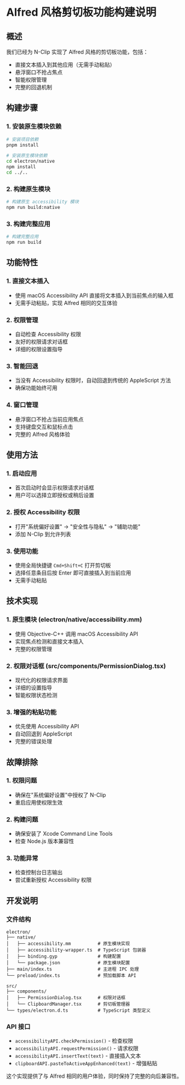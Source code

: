 # Alfred 风格剪切板功能构建说明

## 概述

我们已经为 N-Clip 实现了 Alfred 风格的剪切板功能，包括：
- 直接文本插入到其他应用（无需手动粘贴）
- 悬浮窗口不抢占焦点
- 智能权限管理
- 完整的回退机制

## 构建步骤

### 1. 安装原生模块依赖

```bash
# 安装项目依赖
pnpm install

# 安装原生模块依赖
cd electron/native
npm install
cd ../..
```

### 2. 构建原生模块

```bash
# 构建原生 accessibility 模块
npm run build:native
```

### 3. 构建完整应用

```bash
# 构建完整应用
npm run build
```

## 功能特性

### 1. 直接文本插入
- 使用 macOS Accessibility API 直接将文本插入到当前焦点的输入框
- 无需手动粘贴，实现 Alfred 相同的交互体验

### 2. 权限管理
- 自动检查 Accessibility 权限
- 友好的权限请求对话框
- 详细的权限设置指导

### 3. 智能回退
- 当没有 Accessibility 权限时，自动回退到传统的 AppleScript 方法
- 确保功能始终可用

### 4. 窗口管理
- 悬浮窗口不抢占当前应用焦点
- 支持键盘交互和鼠标点击
- 完整的 Alfred 风格体验

## 使用方法

### 1. 启动应用
- 首次启动时会显示权限请求对话框
- 用户可以选择立即授权或稍后设置

### 2. 授权 Accessibility 权限
- 打开"系统偏好设置" → "安全性与隐私" → "辅助功能"
- 添加 N-Clip 到允许列表

### 3. 使用功能
- 使用全局快捷键 `Cmd+Shift+C` 打开剪切板
- 选择任意条目后按 Enter 即可直接插入到当前应用
- 无需手动粘贴

## 技术实现

### 1. 原生模块 (electron/native/accessibility.mm)
- 使用 Objective-C++ 调用 macOS Accessibility API
- 实现焦点检测和直接文本插入
- 完整的权限管理

### 2. 权限对话框 (src/components/PermissionDialog.tsx)
- 现代化的权限请求界面
- 详细的设置指导
- 智能权限状态检测

### 3. 增强的粘贴功能
- 优先使用 Accessibility API
- 自动回退到 AppleScript
- 完整的错误处理

## 故障排除

### 1. 权限问题
- 确保在"系统偏好设置"中授权了 N-Clip
- 重启应用使权限生效

### 2. 构建问题
- 确保安装了 Xcode Command Line Tools
- 检查 Node.js 版本兼容性

### 3. 功能异常
- 检查控制台日志输出
- 尝试重新授权 Accessibility 权限

## 开发说明

### 文件结构
```
electron/
├── native/
│   ├── accessibility.mm          # 原生模块实现
│   ├── accessibility-wrapper.ts  # TypeScript 包装器
│   ├── binding.gyp               # 构建配置
│   └── package.json              # 原生模块配置
├── main/index.ts                 # 主进程 IPC 处理
└── preload/index.ts              # 预加载脚本 API

src/
├── components/
│   ├── PermissionDialog.tsx      # 权限对话框
│   └── ClipboardManager.tsx      # 剪切板管理器
└── types/electron.d.ts           # TypeScript 类型定义
```

### API 接口
- `accessibilityAPI.checkPermission()` - 检查权限
- `accessibilityAPI.requestPermission()` - 请求权限
- `accessibilityAPI.insertText(text)` - 直接插入文本
- `clipboardAPI.pasteToActiveAppEnhanced(text)` - 增强粘贴

这个实现提供了与 Alfred 相同的用户体验，同时保持了完整的向后兼容性。